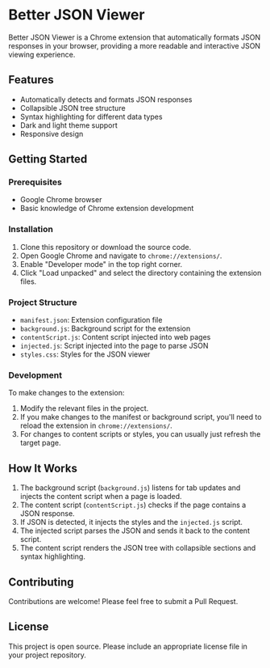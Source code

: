 # Better JSON Viewer

Better JSON Viewer is a Chrome extension that automatically formats JSON responses in your browser, providing a more readable and interactive JSON viewing experience.

## Features

- Automatically detects and formats JSON responses
- Collapsible JSON tree structure
- Syntax highlighting for different data types
- Dark and light theme support
- Responsive design

## Getting Started

### Prerequisites

- Google Chrome browser
- Basic knowledge of Chrome extension development

### Installation

1. Clone this repository or download the source code.
2. Open Google Chrome and navigate to `chrome://extensions/`.
3. Enable "Developer mode" in the top right corner.
4. Click "Load unpacked" and select the directory containing the extension files.

### Project Structure

- `manifest.json`: Extension configuration file
- `background.js`: Background script for the extension
- `contentScript.js`: Content script injected into web pages
- `injected.js`: Script injected into the page to parse JSON
- `styles.css`: Styles for the JSON viewer

### Development

To make changes to the extension:

1. Modify the relevant files in the project.
2. If you make changes to the manifest or background script, you'll need to reload the extension in `chrome://extensions/`.
3. For changes to content scripts or styles, you can usually just refresh the target page.

## How It Works

1. The background script (`background.js`) listens for tab updates and injects the content script when a page is loaded.
2. The content script (`contentScript.js`) checks if the page contains a JSON response.
3. If JSON is detected, it injects the styles and the `injected.js` script.
4. The injected script parses the JSON and sends it back to the content script.
5. The content script renders the JSON tree with collapsible sections and syntax highlighting.

## Contributing

Contributions are welcome! Please feel free to submit a Pull Request.

## License

This project is open source. Please include an appropriate license file in your project repository.

